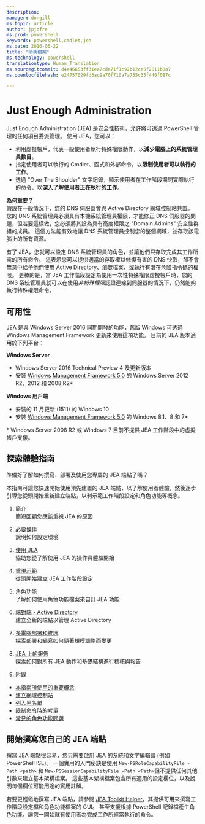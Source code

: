 ```yaml
---
description: 
manager: dongill
ms.topic: article
author: jpjofre
ms.prod: powershell
keywords: powershell,cmdlet,jea
ms.date: 2016-06-22
title: "讀我檔案"
ms.technology: powershell
translationtype: Human Translation
ms.sourcegitcommit: d4e46653ff31ea7cda71f1c92b12ce5f2811b8a7
ms.openlocfilehash: e24757029fd3ac9a70f710a7a755c35f440f087c

---
```


# Just Enough Administration
Just Enough Administration (JEA) 是安全性技術，允許將可透過 PowerShell 管理的任何項目委派管理。
使用 JEA，您可以︰
- 利用虛擬帳戶，代表一般使用者執行特殊權限動作，以**減少電腦上的系統管理員數目**。
- 指定使用者可以執行的 Cmdlet、函式和外部命令，以**限制使用者可以執行的工作**。
- 透過 "Over The Shoulder" 文字記錄，顯示使用者在工作階段期間實際執行的命令，以**深入了解使用者正在執行的工作**。

**為何重要？**  
假設在一般情況下，您的 DNS 伺服器會與 Active Directory 網域控制站共置。
您的 DNS 系統管理員必須具有本機系統管理員權限，才能修正 DNS 伺服器的問題，但若要這樣做，您必須將其設為具有高度權限之 "Domain Admins" 安全性群組的成員。
這個方法能有效地讓 DNS 系統管理員控制您的整個網域，並存取該電腦上的所有資源。

有了 JEA，您就可以設定 DNS 系統管理員的角色，並讓他們只存取完成其工作所需的所有命令。
這表示您可以提供適當的存取權以修復有害的 DNS 快取，卻不會無意中給予他們使用 Active Directory、瀏覽檔案、或執行有潛在危險指令碼的權限。
更棒的是，當 JEA 工作階段設定為使用一次性特殊權限虛擬帳戶時，您的 DNS 系統管理員就可以在使用*非特殊權限*認證連線到伺服器的情況下，仍然能夠執行特殊權限命令。

## 可用性
JEA 是與 Windows Server 2016 同期開發的功能，舊版 Windows 可透過 Windows Management Framework 更新來使用這項功能。
目前的 JEA 版本適用於下列平台︰

**Windows Server**
- Windows Server 2016 Technical Preview 4 及更新版本
- 安裝 [Windows Management Framework 5.0](https://www.microsoft.com/en-us/download/details.aspx?id=50395) 的 Windows Server 2012 R2、2012 和 2008 R2\*

**Windows 用戶端**
- 安裝的 11 月更新 (1511) 的 Windows 10
- 安裝 [Windows Management Framework 5.0](https://www.microsoft.com/en-us/download/details.aspx?id=50395) 的 Windows 8.1、8 和 7\*

\* Windows Server 2008 R2 或 Windows 7 目前不提供 JEA 工作階段中的虛擬帳戶支援。


## 探索體驗指南
準備好了解如何撰寫、部署及使用您專屬的 JEA 端點了嗎？

本指南可讓您快速開始使用預先建置的 JEA 端點，以了解使用者體驗，然後逐步引導您從頭開始重新建立端點，以利示範工作階段設定和角色功能等概念。

1.  [簡介](introduction.md)   
簡短回顧您應該重視 JEA 的原因

2.  [必要條件](prerequisites.md)  
說明如何設定環境

3.  [使用 JEA](using-jea.md)  
協助您從了解使用 JEA 的操作員體驗開始

4.  [重現示範](remake-the-demo-endpoint.md)  
從頭開始建立 JEA 工作階段設定

5.  [角色功能](role-capabilities.md)  
了解如何使用角色功能檔案來自訂 JEA 功能

6.  [端對端 - Active Directory](end-to-end---active-directory.md)  
建立全新的端點以管理 Active Directory

7.  [多電腦部署和維護](multi-machine-deployment-and-maintenance.md)  
探索部署和編寫如何隨著規模調整而變更

8.  [JEA 上的報告](reporting-on-jea.md)  
探索如何對所有 JEA 動作和基礎結構進行稽核與報告

9.  附錄
  - [本指南所使用的重要概念](key-concepts-used-throughout-this-guide.md)  
  -  [建立網域控制站](creating-a-domain-controller.md)  
  -  [列入黑名單](on-blacklisting.md)  
  -  [限制命令時的考量](considerations-when-limiting-commands.md)  
  -  [常見的角色功能問題](common-role-capability-pitfalls.md)

## 開始撰寫您自己的 JEA 端點
撰寫 JEA 端點很容易，您只需要啟用 JEA 的系統和文字編輯器 (例如 PowerShell ISE)。
一個實用的入門秘訣是使用 `New-PSRoleCapabilityFile -Path <path>` 和 `New-PSSessionCapabilityFile -Path <Path>`但不提供任何其他引數來建立基本架構檔案。
這些基本架構檔案包含所有適用的設定欄位，以及說明每個欄位可能用途的實用註解。

若要更輕鬆地撰寫 JEA 端點，請參閱 [JEA Toolkit Helper](http://blogs.technet.com/b/privatecloud/archive/2015/12/20/introducing-the-updated-jea-helper-tool.aspx)，其提供可用來撰寫工作階段設定檔和角色功能檔案的 GUI。
甚至支援根據 PowerShell 記錄檔產生角色功能，讓您一開始就有使用者為完成工作所經常執行的命令。




<!--HONumber=Jul16_HO1-->


